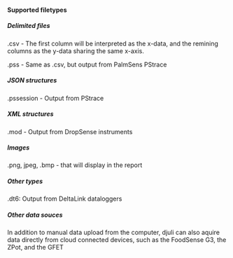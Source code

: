 #### Supported filetypes

##### Delimited files

.csv - The first column will be interpreted as the x-data, and the remining columns as the y-data sharing the same x-axis. 

.pss - Same as .csv, but output from PalmSens PStrace

##### JSON structures

.pssession - Output from PStrace

##### XML structures

.mod - Output from DropSense instruments

##### Images

.png, jpeg, .bmp - that will display in the report

##### Other types

.dt6: Output from DeltaLink dataloggers

##### Other data souces

In addition to manual data upload from the computer, djuli can also aquire data directly from cloud connected devices, such as the FoodSense G3, the ZPot, and the GFET



